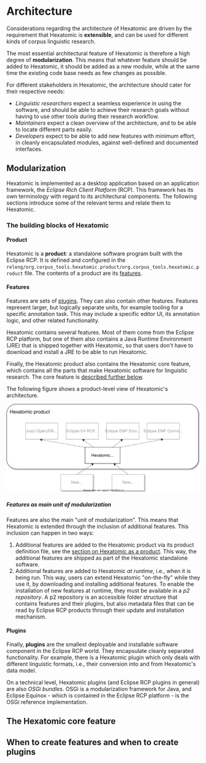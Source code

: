 # Architecture

Considerations regarding the architecture of Hexatomic are driven by
the requirement that Hexatomic is **extensible**, and can be used
for different kinds of corpus linguistic research.

The most essential architectural feature of Hexatomic is therefore a high degree of **modularization**. 
This means that whatever feature should be added to Hexatomic, it should be added as a new module,
while at the same time the existing code base needs as few changes as possible.

For different stakeholders in Hexatomic, the architecture should cater for their respective needs:

- *Linguistic researchers* expect a seamless experience in using the software,
and should be able to achieve their research goals without having to use other tools
during their research workflow.
- *Maintainers* expect a clean overview of the architecture, and to
be able to locate different parts easily.
- *Developers* expect to be able to add new features with minimum effort,
in cleanly encapsulated modules, against well-defined and documented interfaces.

## Modularization

Hexatomic is implemented as a desktop application based on an application framework,
the *Eclipse Rich Client Platform* (RCP). 
This framework has its own terminology with regard to its architectural components. 
The following sections introduce some of the relevant terms and relate them to Hexatomic.

### The building blocks of Hexatomic

#### Product

Hexatomic is a **product**: a standalone software program built with the Eclipse RCP.
It is defined and configured in the `releng/org.corpus_tools.hexatomic.product/org.corpus_tools.hexatomic.product` file.
The contents of a product are its [features](#features).

#### Features

Features are sets of [plugins](#plugins). They can also contain other features.
Features represent larger, but logically separate units, for example tooling for a specific annotation task.
This may include a specific editor UI, its annotation logic, and other related functionality.

Hexatomic contains several features.
Most of them come from the Eclipse RCP platform,
but one of them also contains a Java Runtime Environment (JRE) that is shipped together with Hexatomic,
so that users don't have to download and install a JRE to be able to run Hexatomic.

Finally, the Hexatomic product also contains the Hexatomic core feature, 
which contains all the parts that make Hexatomic software for linguistic research.
The core feature is [described further below](#the-hexatomic-core-feature).

The following figure shows a product-level view of Hexatomic's architecture.

![A product-level view of Hexatomic's architecture.](product.svg)

##### Features as main unit of modularization

Features are also the main "unit of modularization".
This means that Hexatomic is extended through the inclusion of additional features.
This inclusion can happen in two ways:

1. Additional features are added to the Hexatomic product via its product definition file, see the [section on Hexatomic as a product](#product).
This way, the additional features are shipped as part of the Hexatomic standalone software.
2. Additional features are added to Hexatomic *at runtime*, i.e., when it is being run.
This way, users can extend Hexatomic "on-the-fly" while they use it, by downloading and installing additional features.
To enable the installation of new features at runtime, they must be available in a *p2 repository*.
A p2 repository is an accessible folder structure that contains features and their plugins, 
but also metadata files that can be read by Eclipse RCP products through their update and installation mechanism.

#### Plugins

Finally, **plugins** are the smallest deployable and installable software component in the Eclipse RCP world.
They encapsulate cleanly separated functionality.
For example, there is a Hexatomic plugin which only deals with different linguistic formats, i.e.,
their conversion into and from Hexatomic's data model.

On a technical level, Hexatomic plugins (and Eclipse RCP plugins in general) are also *OSGi bundles*.
OSGi is a modularization framework for Java, and Eclipse Equinox - which is contained in the Eclipse RCP platform - is the OSGi reference implementation.

## The Hexatomic core feature

## When to create features and when to create plugins

